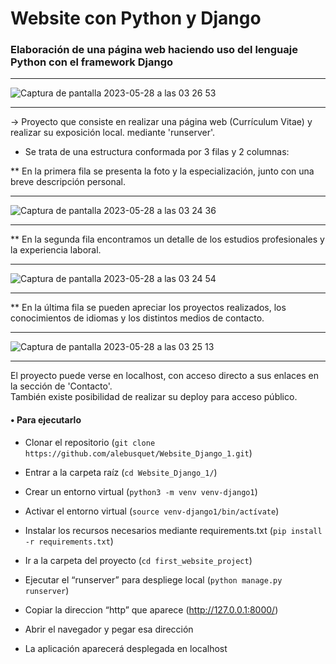 # Website con Python y Django

### Elaboración de una página web haciendo uso del lenguaje Python con el framework Django
-----

![Captura de pantalla 2023-05-28 a las 03 26 53](https://github.com/alebusquet/Website_Django_1/assets/110254796/ae735cdc-6f7b-4c9f-b60b-da83b702373e)

-----

-> Proyecto que consiste en realizar una página web (Currículum Vitae) y realizar su exposición local. mediante 'runserver'.

* Se trata de una estructura conformada por 3 filas y 2 columnas:

** En la primera fila se presenta la foto y la especialización, junto con una breve descripción personal.

-----

![Captura de pantalla 2023-05-28 a las 03 24 36](https://github.com/alebusquet/Website_Django_1/assets/110254796/4f6c7bd1-adc6-4b6d-ba45-b23ba224cb6e)

-----

** En la segunda fila encontramos un detalle de los estudios profesionales y la experiencia laboral.

-----

![Captura de pantalla 2023-05-28 a las 03 24 54](https://github.com/alebusquet/Website_Django_1/assets/110254796/1180fb24-1bec-49c0-94df-cd269ca4ed52)

-----

** En la última fila se pueden apreciar los proyectos realizados, los conocimientos de idiomas y los distintos medios de contacto.

-----

![Captura de pantalla 2023-05-28 a las 03 25 13](https://github.com/alebusquet/Website_Django_1/assets/110254796/fce762d2-0065-414f-a908-0a7f80042d0d)

-----

El proyecto puede verse en localhost, con acceso directo a sus enlaces en la sección de 'Contacto'.<br>
También existe posibilidad de realizar su deploy para acceso público.

#### •	Para ejecutarlo

-	Clonar el repositorio (`git clone https://github.com/alebusquet/Website_Django_1.git`)

-	Entrar a la carpeta raíz (`cd Website_Django_1/`)

-	Crear un entorno virtual (`python3 -m venv venv-django1`)

-	Activar el entorno virtual (`source venv-django1/bin/actívate`)

-	Instalar los recursos necesarios mediante requirements.txt (`pip install -r requirements.txt`)

-	Ir a la carpeta del proyecto (`cd first_website_project`)

-	Ejecutar el “runserver” para despliege local (`python manage.py runserver`)

-	Copiar la direccion “http” que aparece (http://127.0.0.1:8000/)

-	Abrir el navegador y pegar esa dirección

-	La aplicación aparecerá desplegada en localhost

